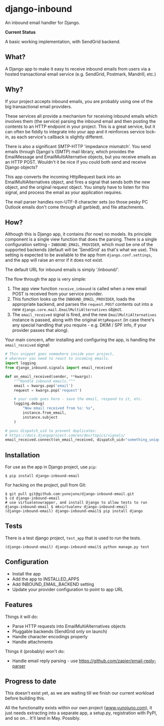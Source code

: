 django-inbound
==============

An inbound email handler for Django.

**Current Status**

A basic working implementation, with SendGrid backend.

What?
-----

A Django app to make it easy to receive inbound emails from users via a hosted transactional email service (e.g. SendGrid, Postmark, Mandrill, etc.)

Why?
----

If your project accepts inbound emails, you are probably using one of the big transactional email providers.

These services all provide a mechanism for receiving inbound emails which involves them (the service) parsing the inbound email and then posting the contents to an HTTP endpoint in your project. This is a great service, but it can often be fiddly to integrate into your app and it reinforces service lock-in, as each service's callback is slightly different.

There is also a significant SMTP-HTTP 'impedance mismatch'. You send emails through Django's (SMTP) mail library, which provides the EmailMessage and EmailMultiAlternative objects, but you receive emails as an HTTP POST. Wouldn't it be nice if you could both send and receive Django objects?

This app converts the incoming HttpRequest back into an EmailMultiAlternatives object, and fires a signal that sends both the new object, and the original request object. You simply have to listen for this signal, and process the email as your application requires.

The mail parser handles non-UTF-8 character sets (so those pesky PC Outlook emails don't come through all garbled), and file attachments.

How?
----

Although this is Django app, it contains (for now) no models. Its principle component is a single view function that does the parsing. There is a single configuration setting - `INBOUND_EMAIL_PROVIDER`, which must be one of the supported backends (default will be 'SendGrid' as that's what we use). This setting is expected to be available to the app from `django.conf.settings`, and the app will raise an error if it does not exist.

The default URL for inbound emails is simply '/inbound/'.

The flow through the app is very simple:

1. The app view function `receive_inbound` is called when a new email POST is received from your service provider.
2. This function looks up the `INBOUND_EMAIL_PROVIDER`, loads the appropriate backend, and parses the `request.POST` contents out into a new `django.core.mail.EmailMultiAlternatives` object.
3. The `email_received` signal is fired, and the new `EmailMultiAlternatives` instance is passed, along with the original `HttpRequest` (in case there's any special handling that you require - e.g. DKIM / SPF info, if your provider passes that along).

Your main concern, after installing and configuring the app, is handling the `email_received` signal:

```python
# This snippet goes somewhere inside your project,
# wherever you need to react to incoming emails.
import logging
from django_inbound.signals import email_received

def on_email_received(sender, **kwargs):
    """Handle inbound emails."""
    email = kwargs.pop('email')
    request = kwargs.pop('request')

    # your code goes here - save the email, respond to it, etc.
    logging.debug(
        "New email received from %s: %s",
        instance.from_email,
        instance.subject
    )

# pass dispatch_uid to prevent duplicates:
# https://docs.djangoproject.com/en/dev/topics/signals/
email_received.connect(on_email_received, dispatch_uid="something_unique")
```

Installation
------------

For use as the app in Django project, use `pip`:

```
$ pip install django-inbound-email
```

For hacking on the project, pull from Git:

```
$ git pull git@github.com:yunojuno/django-inbound-email.git
$ cd django-inbound-email
# use virtualenvwrapper, and install Django to allow tests to run
django-inbound-email $ mkvirtualenv django-inbound-email
(django-inbound-email) django-inbound-email$ pip install django
```

Tests
-----

There is a test django project, `test_app` that is used to run the tests.

```
(django-inbound-email) django-inbound-email$ python manage.py test
```

Configuration
-------------

* Install the app
* Add the app to INSTALLED_APPS
* Add INBOUND_EMAIL_BACKEND setting
* Update your provider configuration to point to app URL

Features
--------

Things it will do:

* Parse HTTP requests into EmailMultiAlternatives objects
* Pluggable backends (SendGrid only on launch)
* Handle character encodings properly
* Handle attachments

Things it (probably) won't do:

* Handle email reply parsing - use https://github.com/zapier/email-reply-parser


Progress to date
----------------

This doesn't exist yet, as we are waiting till we finish our current workload before building this.

All the functionality exists within our own project (www.yunojuno.com), it just needs extracting into a separate app, a setup.py, registration with PyPI, and so on... It'll land in May. Possibly.
